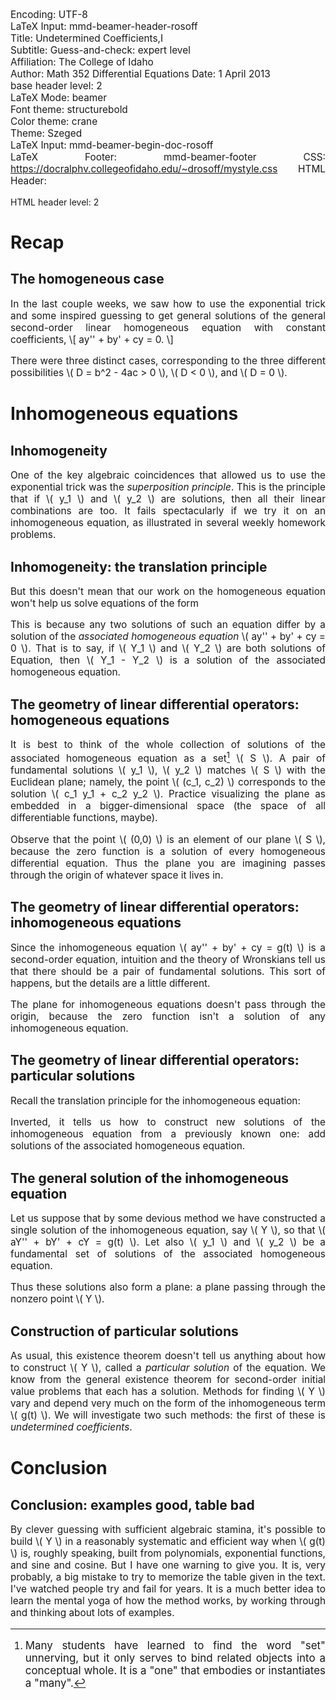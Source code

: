 Encoding:           UTF-8  
LaTeX Input:        mmd-beamer-header-rosoff  
Title:              Undetermined Coefficients,I  
Subtitle:           Guess-and-check: expert level  
Affiliation:        The College of Idaho  
Author:             Math 352 Differential Equations
Date:               1 April 2013  
base header level:  2  
LaTeX Mode:         beamer  
Font theme:         structurebold  
Color theme:        crane  
Theme:              Szeged  
LaTeX Input:        mmd-beamer-begin-doc-rosoff  
LaTeX Footer:       mmd-beamer-footer 
CSS:                https://docralphv.collegeofidaho.edu/~drosoff/mystyle.css
HTML Header:        <script type="text/javascript" src="https://docralphv.collegeofidaho.edu/mathjax/MathJax.js?config=TeX-AMS-MML_HTMLorMML"></script>
<style>p {text-align:justify;font-size:110%;}
li {text-align:justify;font-size:110%;}
</style>
<base href = "https://zeus.collegeofidaho.edu/academics/MathPhysics/courses/MAT-352/">
HTML header level:  2   

# Recap

## The homogeneous case

In the last couple weeks, we saw how to use the exponential trick and some inspired guessing to get general solutions of the general second-order linear homogeneous equation with constant coefficients,
\\[ ay'' + by' + cy = 0. \\]

There were three distinct cases, corresponding to the three different possibilities \\( D = b^2 - 4ac > 0 \\), \\( D < 0 \\), and \\( D = 0 \\).

# Inhomogeneous equations

## Inhomogeneity

One of the key algebraic coincidences that allowed us to use the exponential trick was the *superposition principle*. This is the principle that if \\( y_1 \\) and \\( y_2 \\) are solutions, then all their linear combinations are too. It fails spectacularly if we try it on an inhomogeneous equation, as illustrated in several weekly homework problems.

## Inhomogeneity: the translation principle

But this doesn't mean that our work on the homogeneous equation won't help us solve equations of the form
<!--
\begin{equation} \label{eq:inhom}
ay'' + by' + cy = g(t).
\end{equation}
-->
This is because any two solutions of such an equation differ by a solution of the *associated homogeneous equation* \\( ay'' + by' + cy = 0 \\). That is to say, if \\( Y_1 \\) and  \\( Y_2 \\) are both solutions of Equation<!--~\ref{eq:inhom}-->, then \\( Y_1 - Y_2 \\) is a solution of the associated homogeneous equation.

## The geometry of linear differential operators: homogeneous equations

It is best to think of the whole collection of solutions of the associated homogeneous equation as a set[^set] \\( S \\). A pair of fundamental solutions \\( y_1 \\), \\( y_2 \\) matches \\( S \\) with the Euclidean plane; namely, the point \\( (c_1, c_2) \\) corresponds to the solution \\( c_1 y_1 + c_2 y_2 \\). Practice visualizing the plane as embedded in a bigger-dimensional space (the space of all differentiable functions, maybe).

Observe that the point \\( (0,0) \\) is an element of our plane \\( S \\), because the zero function is a solution of every homogeneous differential equation. Thus the plane you are imagining passes through the origin of whatever space it lives in.

## The geometry of linear differential operators: inhomogeneous equations

Since the inhomogeneous equation \\( ay'' + by' + cy = g(t) \\) is a second-order equation, intuition and the theory of Wronskians tell us that there should be a pair of fundamental solutions. This sort of happens, but the details are a little different.
<!--
\begin{block}{The solutions are still a plane}
Solutions of the inhomogeneous equation correspond to points in a plane just like the solutions of the homogeneous equation do. The difference is, it's not the same plane.
\end{block}
-->
The plane for inhomogeneous equations doesn't pass through the origin, because the zero function isn't a solution of any inhomogeneous equation.

## The geometry of linear differential operators: particular solutions

Recall the translation principle for the inhomogeneous equation:
<!--
\begin{block}{Translation principle}
If $Y_1$ and $Y_2$ are solutions of the inhomogeneous equation, then their difference $Y_1 - Y_2$ is a solution of the associated homogeneous equation.
\end{block}
-->
Inverted, it tells us how to construct new solutions of the inhomogeneous equation from a previously known one: add solutions of the associated homogeneous equation.

## The general solution of the inhomogeneous equation

Let us suppose that by some devious method we have constructed a single solution of the inhomogeneous equation, say \\( Y \\), so that \\( aY'' + bY' + cY = g(t) \\). Let also \\( y_1 \\) and \\( y_2 \\) be a fundamental set of solutions of the associated homogeneous equation. 
<!--
\begin{block}{General solution of the inhomogeneous equation}
Every function satisfying $ay'' + by' + cy = g(t)$ is of the form
\[ Y + c_1y_1 + c_2 y_2 \]
for some numbers $c_1$ and $c_2$.
\end{block}
-->
Thus these solutions also form a plane: a plane passing through the nonzero point \\( Y \\).

## Construction of particular solutions

As usual, this existence theorem doesn't tell us anything about how to construct \\( Y \\), called a *particular solution* of the equation. We know from the general existence theorem for second-order initial value problems that each has a solution. Methods for finding \\( Y \\) vary and depend very much on the form of the inhomogeneous term \\( g(t) \\). We will investigate two such methods: the first of these is *undetermined coefficients*.

# Conclusion

## Conclusion: examples good, table bad

By clever guessing with sufficient algebraic stamina, it's possible to build \\( Y \\) in a reasonably systematic and efficient way when \\( g(t) \\) is, roughly speaking, built from polynomials, exponential functions, and sine and cosine. But I have one warning to give you.<!--
\pause
-->
It is, very probably, a big mistake to try to memorize the table given in the text. I've watched people try and fail for years. It is a much better idea to learn the mental yoga of how the method works, by working through and thinking about lots of examples.

[^set]: Many students have learned to find the word "set" unnerving, but it only serves to bind related objects into a conceptual whole. It is a "one" that embodies or instantiates a "many".